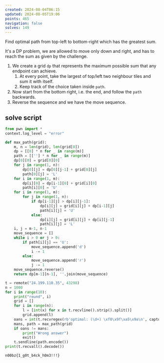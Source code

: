 ```yaml
---
created: 2024-08-04T06:15
updated: 2024-08-05T19:06
points: 465
navigation: false
solves: 149
---
```


Find optimal path from top-left to bottom-right which has the greatest sum.

It's a DP problem, we are allowed to move only down and right, and has to reach the sum as given by the challenge.

1. We create a grid `dp` that represents the maximum possible sum that any endpoint can achieve.
	1. At every point, take the largest of top/left two neighbour tiles and sum it with itself.
	2. Keep track of the choice taken inside `path`.
2. Now start from the bottom right, i.e. the end, and follow the `path` backwards.
3. Reverse the sequence and we have the move sequence.
## solve script

```python
from pwn import *
context.log_level = "error"

def max_path(grid):
    m, n = len(grid), len(grid[0])
    dp = [[0] * n for _ in range(m)]
    path = [[''] * n for _ in range(m)]
    dp[0][0] = grid[0][0]
    for j in range(1, n):
        dp[0][j] = dp[0][j-1] + grid[0][j]
        path[0][j] = 'L'
    for i in range(1, m):
        dp[i][0] = dp[i-1][0] + grid[i][0]
        path[i][0] = 'U'
    for i in range(1, m):
        for j in range(1, n):
            if dp[i-1][j] > dp[i][j-1]:
                dp[i][j] = grid[i][j] + dp[i-1][j]
                path[i][j] = 'U'
            else:
                dp[i][j] = grid[i][j] + dp[i][j-1]
                path[i][j] = 'L'
    i, j = m-1, n-1
    move_sequence = []
    while i > 0 or j > 0:
        if path[i][j] == 'U':
            move_sequence.append('d')
            i -= 1
        else:
            move_sequence.append('r')
            j -= 1
    move_sequence.reverse()
    return dp[m-1][n-1], ''.join(move_sequence)

t = remote("24.199.110.35", 43298)
n = 1000
for i in range(10):
    print("round", i)
    grid = []
    for i in range(n):
        l = [int(x) for x in t.recvline().strip().split()]
        grid.append(l)
    oans = int(t.recvregex(rb'optimal: (\d+) \xf0\x9f\xa5\x9a\n', capture=True).group(1).decode())
    mans, path = max_path(grid)
    if oans != mans:
        print("Wrong answer")
        exit()
    t.sendline(path.encode())
print(t.recvall().decode())
```

```flag
n00bz{1_g0t_b4ck_h0m3!!!}
```
